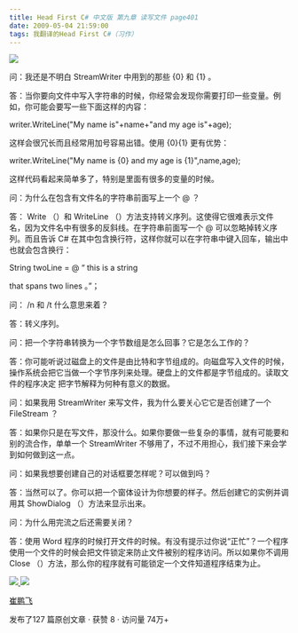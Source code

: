 ```yaml
---
title: Head First C# 中文版 第九章 读写文件 page401
date: 2009-05-04 21:59:00
tags: 我翻译的Head First C#（习作）
---
```

![](https://p-blog.csdn.net/images/p_blog_csdn_net/cuipengfei1/EntryImages/20090504/2009-05-04_21-22-35.jpg)

问：我还是不明白  StreamWriter  中用到的那些  {0}  和  {1}  。

  

答：当你要向文件中写入字符串的时候，你经常会发现你需要打印一些变量。例如，你可能会要写一些下面这样的内容：

writer.WriteLine("My name is"+name+"and my age is"+age);

这样会很冗长而且经常用加号容易出错。使用  {0}{1}  更有优势：

writer.WriteLine("My name is {0} and my age is {1}",name,age);

这样代码看起来简单多了，特别是里面有很多的变量的时候。

  

问：为什么在包含有文件名的字符串前面写上一个  @  ？

答：  Write  （）和  WriteLine  （）方法支持转义序列。这使得它很难表示文件名，因为文件名中有很多的反斜线。在字符串前面写一个  @
可以忽略掉转义序列。而且告诉  C#  在其中包含换行符，这样你就可以在字符串中键入回车，输出中也就会包含换行：

String twoLine = @  “  this is a string

that spans two lines  。”；

  

问：  /n  和  /t  什么意思来着？

答：转义序列。

  

问：把一个字符串转换为一个字节数组是怎么回事？它是怎么工作的？

答：你可能听说过磁盘上的文件是由比特和字节组成的。向磁盘写入文件的时候，操作系统会把它当做一个字节序列来处理。硬盘上的文件都是字节组成的。读取文件的程序决定
把字节解释为何种有意义的数据。

问：如果我用  StreamWriter  来写文件，我为什么要关心它它是否创建了一个  FileStream  ？

答：如果你只是在写文件，那没什么。如果你要做一些复杂的事情，就有可能要和别的流合作，单单一个  StreamWriter
不够用了，不过不用担心，我们接下来会学到如何做到这一点。

问：如果我想要创建自己的对话框要怎样呢？可以做到吗？

答：当然可以了。你可以把一个窗体设计为你想要的样子。然后创建它的实例并调用其  ShowDialog  （）方法来显示出来。

问：为什么用完流之后还需要关闭？

答：使用  Word  程序的时候打开文件的时候。有没有提示过你说“正忙”？一个程序使用一个文件的时候会把文件锁定来防止文件被别的程序访问。所以如果你不调用
Close  （）方法，那么你的程序就有可能锁定一个文件知道程序结束为止。



[ ![](https://profile.csdnimg.cn/5/2/5/3_cuipengfei1)
![](https://g.csdnimg.cn/static/user-reg-year/1x/11.png)
](https://blog.csdn.net/cuipengfei1)

[ 崔鹏飞 ](https://blog.csdn.net/cuipengfei1)

发布了127 篇原创文章  ·  获赞 8  ·  访问量 74万+

